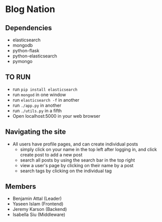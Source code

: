 Blog Nation
===========

## Dependencies
* elasticsearch
* mongodb
* python-flask
* python-elasticsearch
* pymongo

## TO RUN
* run `pip install elasticsearch`
* run `mongod` in one window
* run `elasticsearch -f` in another
* run `./app.py` in another
* run `./utils.py` in a fifth
* Open localhost:5000 in your web browser

## Navigating the site
* All users have profile pages, and can create individual posts
    - simply click on your name in the top left after logging in, and click create post to add a new post
    - search all posts by using the search bar in the top right
    - view a user's page by clicking on their name by a post
    - search tags by clicking on the individual tag

## Members
* Benjamin Attal (Leader)
* Yaseen Islam (Frontend)
* Jeremy Karson (Backend)
* Isabella Siu (Middleware)
